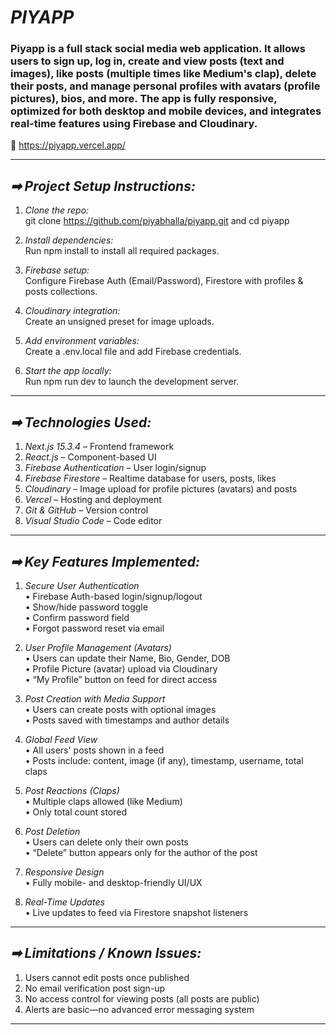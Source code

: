 # *PIYAPP*

### **Piyapp** is a full stack social media web application. It allows users to sign up, log in, create and view posts (text and images), like posts (multiple times like Medium's clap), delete their posts, and manage personal profiles with avatars (profile pictures), bios, and more. The app is fully responsive, optimized for both desktop and mobile devices, and integrates real-time features using Firebase and Cloudinary.
🔗 https://piyapp.vercel.app/

---

## *➡ Project Setup Instructions:*

1. *Clone the repo:*  
   git clone https://github.com/piyabhalla/piyapp.git and cd piyapp

2. *Install dependencies:*  
   Run npm install to install all required packages.

3. *Firebase setup:*  
   Configure Firebase Auth (Email/Password), Firestore with profiles & posts collections.

4. *Cloudinary integration:*  
   Create an unsigned preset for image uploads.

5. *Add environment variables:*  
   Create a .env.local file and add Firebase credentials.

6. *Start the app locally:*  
   Run npm run dev to launch the development server.

---

## *➡ Technologies Used:*

1. *Next.js 15.3.4* – Frontend framework  
2. *React.js* – Component-based UI  
3. *Firebase Authentication* – User login/signup  
4. *Firebase Firestore* – Realtime database for users, posts, likes  
5. *Cloudinary* – Image upload for profile pictures (avatars) and posts  
6. *Vercel* – Hosting and deployment  
7. *Git & GitHub* – Version control  
8. *Visual Studio Code* – Code editor  

---

## *➡ Key Features Implemented:*

1. *Secure User Authentication*  
   • Firebase Auth-based login/signup/logout  
   • Show/hide password toggle  
   • Confirm password field  
   • Forgot password reset via email  

2. *User Profile Management (Avatars)*  
   • Users can update their Name, Bio, Gender, DOB  
   • Profile Picture (avatar) upload via Cloudinary  
   • “My Profile” button on feed for direct access  

3. *Post Creation with Media Support*  
   • Users can create posts with optional images  
   • Posts saved with timestamps and author details  

4. *Global Feed View*  
   • All users' posts shown in a feed  
   • Posts include: content, image (if any), timestamp, username, total claps  

5. *Post Reactions (Claps)*  
   • Multiple claps allowed (like Medium)  
   • Only total count stored  

6. *Post Deletion*  
   • Users can delete only their own posts  
   • “Delete” button appears only for the author of the post  

7. *Responsive Design*  
   • Fully mobile- and desktop-friendly UI/UX  

8. *Real-Time Updates*  
   • Live updates to feed via Firestore snapshot listeners  

---

## *➡ Limitations / Known Issues:*

1. Users cannot edit posts once published  
2. No email verification post sign-up  
3. No access control for viewing posts (all posts are public)  
4. Alerts are basic—no advanced error messaging system  

---


